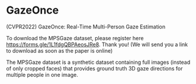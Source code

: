 # GazeOnce
(CVPR2022) GazeOnce: Real-Time Multi-Person Gaze Estimation

To download the MPSGaze dataset, please register here https://forms.gle/1L1fdgQBPAeosJRe8. Thank you! (We will send you a link to download as soon as the paper is online)

The MPSGaze dataset is a synthetic dataset containing full images (instead of only cropped faces) that provides ground truth 3D gaze directions for multiple people in one image.
